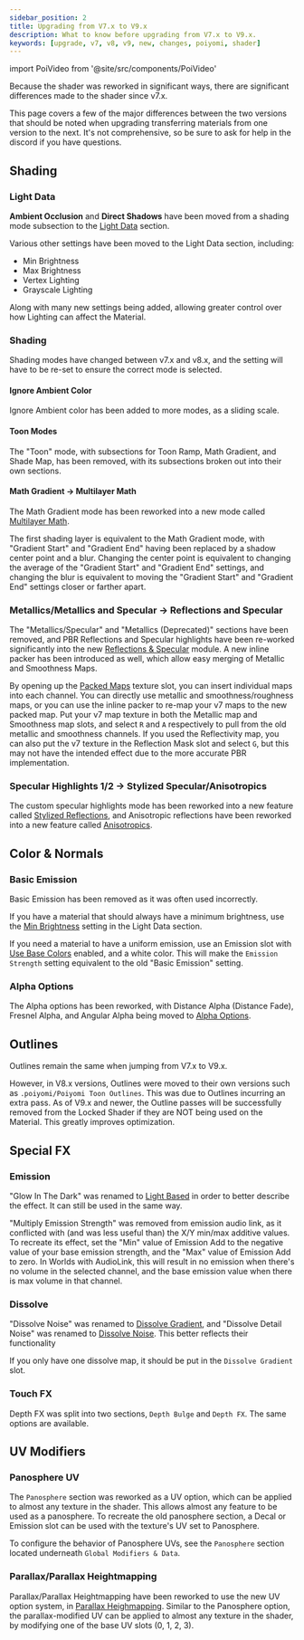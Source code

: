 ```yaml
---
sidebar_position: 2
title: Upgrading from V7.x to V9.x
description: What to know before upgrading from V7.x to V9.x.
keywords: [upgrade, v7, v8, v9, new, changes, poiyomi, shader]
---
```

import PoiVideo from '@site/src/components/PoiVideo' 

Because the shader was reworked in significant ways, there are significant differences made to the shader since v7.x.

This page covers a few of the major differences between the two versions that should be noted when upgrading transferring materials from one version to the next. It's not comprehensive, so be sure to ask for help in the discord if you have questions.

## Shading

### Light Data

**Ambient Occlusion** and **Direct Shadows** have been moved from a shading mode subsection to the [Light Data](/docs/shading/light-data.md) section. 

Various other settings have been moved to the Light Data section, including:

- Min Brightness
- Max Brightness
- Vertex Lighting
- Grayscale Lighting

Along with many new settings being added, allowing greater control over how Lighting can affect the Material.

### Shading

Shading modes have changed between v7.x and v8.x, and the setting will have to be re-set to ensure the correct mode is selected.

#### Ignore Ambient Color

Ignore Ambient color has been added to more modes, as a sliding scale.

#### Toon Modes

The "Toon" mode, with subsections for Toon Ramp, Math Gradient, and Shade Map, has been removed, with its subsections broken out into their own sections.

#### Math Gradient -> Multilayer Math

The Math Gradient mode has been reworked into a new mode called [Multilayer Math](/docs/shading/main.md#multilayer-math).

The first shading layer is equivalent to the Math Gradient mode, with "Gradient Start" and "Gradient End" having been replaced by a shadow center point and a blur. Changing the center point is equivalent to changing the average of the "Gradient Start" and "Gradient End" settings, and changing the blur is equivalent to moving the "Gradient Start" and "Gradient End" settings closer or farther apart.

### Metallics/Metallics and Specular -> Reflections and Specular

The "Metallics/Specular" and "Metallics (Deprecated)" sections have been removed, and PBR Reflections and Specular highlights have been re-worked significantly into the new [Reflections & Specular](/docs/shading/reflections-and-specular.md) module. A new inline packer has been introduced as well, which allow easy merging of Metallic and Smoothness Maps.

By opening up the [Packed Maps](/docs/shading/reflections-and-specular.md#packed-maps) texture slot, you can insert individual maps into each channel. You can directly use metallic and smoothness/roughness maps, or you can use the inline packer to re-map your v7 maps to the new packed map. Put your v7 map texture in both the Metallic map and Smoothness map slots, and select `R` and `A` respectively to pull from the old metallic and smoothness channels. If you used the Reflectivity map, you can also put the v7 texture in the Reflection Mask slot and select `G`, but this may not have the intended effect due to the more accurate PBR implementation.

### Specular Highlights 1/2 -> Stylized Specular/Anisotropics

The custom specular highlights mode has been reworked into a new feature called [Stylized Reflections](/docs/shading/stylized-reflections.md), and Anisotropic reflections have been reworked into a new feature called [Anisotropics](/docs/shading/anisotropics.md).

## Color & Normals

### Basic Emission

Basic Emission has been removed as it was often used incorrectly.

If you have a material that should always have a minimum brightness, use the [Min Brightness](/docs/shading/light-data.md#min-brightness) setting in the Light Data section.

If you need a material to have a uniform emission, use an Emission slot with [Use Base Colors](/docs/special-fx/emission.md#use-base-colors) enabled, and a white color. This will make the `Emission Strength` setting equivalent to the old "Basic Emission" setting.

### Alpha Options

The Alpha options has been reworked, with Distance Alpha (Distance Fade), Fresnel Alpha, and Angular Alpha being moved to [Alpha Options](/docs/color-and-normals/alpha-options.md).

## Outlines

Outlines remain the same when jumping from V7.x to V9.x.

However, in V8.x versions, Outlines were moved to their own versions such as `.poiyomi/Poiyomi Toon Outlines`. This was due to Outlines incurring an extra pass. As of V9.x and newer, the Outline passes will be successfully removed from the Locked Shader if they are NOT being used on the Material. This greatly improves optimization.

## Special FX

### Emission

"Glow In The Dark" was renamed to [Light Based](/docs/special-fx/emission.md#light-based) in order to better describe the effect. It can still be used in the same way.

"Multiply Emission Strength" was removed from emission audio link, as it conflicted with (and was less useful than) the X/Y min/max additive values. To recreate its effect, set the "Min" value of Emission Add to the negative value of your base emission strength, and the "Max" value of Emission Add to zero. In Worlds with AudioLink, this will result in no emission when there's no volume in the selected channel, and the base emission value when there is max volume in that channel.

### Dissolve

"Dissolve Noise" was renamed to [Dissolve Gradient](/docs/special-fx/dissolve.md#dissolve-gradient), and "Dissolve Detail Noise" was renamed to [Dissolve Noise](/docs/special-fx/dissolve.md#dissolve-noise). This better reflects their functionality

If you only have one dissolve map, it should be put in the `Dissolve Gradient` slot.

### Touch FX

Depth FX was split into two sections, `Depth Bulge` and `Depth FX`. The same options are available.

## UV Modifiers

### Panosphere UV

The `Panosphere` section was reworked as a UV option, which can be applied to almost any texture in the shader. This allows almost any feature to be used as a panosphere. To recreate the old panosphere section, a Decal or Emission slot can be used with the texture's UV set to Panosphere.

To configure the behavior of Panosphere UVs, see the `Panosphere` section located underneath `Global Modifiers & Data`.

### Parallax/Parallax Heightmapping

Parallax/Parallax Heightmapping have been reworked to use the new UV option system, in [Parallax Heighmapping](/docs/modifiers/uvs/parallax.md). Similar to the Panosphere option, the parallax-modified UV can be applied to almost any texture in the shader, by modifying one of the base UV slots (0, 1, 2, 3).
